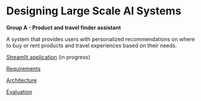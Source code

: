 # Designing Large Scale AI Systems
**Group A - Product and travel finder assistant**

A system that provides users with personalized recommendations on where to buy or rent products and travel experiences based on their needs.

[Streamlit application](https://designinglargescaleaisystems-v1.streamlit.app) (in progress)


[Requirements](https://docs.google.com/document/d/1hjxACUqGpCPUHAd4Uc7aZNrUqpYdeydMBGXw691QWcg/edit?usp=sharing)


[Architecture](https://docs.google.com/document/d/1PZxl9DKgZ1k43cUaACFFCBOGsh6hGpejIbebC1EXNws/edit?usp=sharing)


[Evaluation](https://docs.google.com/document/d/1cVZ5jPAirzwGO0M9XitxyHRLzTxusV2qWz1LlEDi5wE/edit?usp=sharing)
